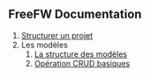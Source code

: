 FreeFW Documentation
---

1. [Structurer un projet](structure.md)
1. Les modèles
    1. [La structure des modèles](model.md)
    1. [Opération CRUD basiques](crud.md)
